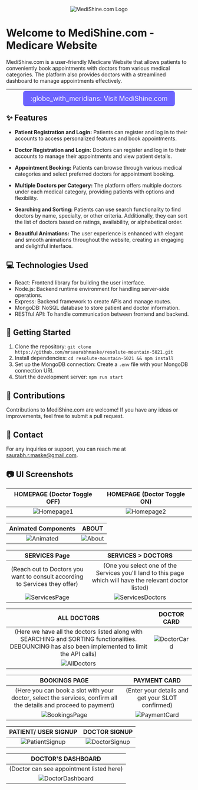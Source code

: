 <!-- Add a banner or logo image to make it more attractive -->
<p align="center">
  <img src="/path/Images/logo.png" alt="MediShine.com Logo">
</p>

# Welcome to MediShine.com - Medicare Website

MediShine.com is a user-friendly Medicare Website that allows patients to conveniently book appointments with doctors from various medical categories. The platform also provides doctors with a streamlined dashboard to manage appointments effectively.

---

<p align="center">
  <a href="https://medishine.vercel.app/" target="_blank" style="background-color: #6c63ff; color: white; font-size: 18px; padding: 10px 20px; border-radius: 6px; text-decoration: none;">
    :globe_with_meridians: Visit MediShine.com
  </a>
</p>


## :sparkles: Features

- **Patient Registration and Login:** Patients can register and log in to their accounts to access personalized features and book appointments.

- **Doctor Registration and Login:** Doctors can register and log in to their accounts to manage their appointments and view patient details.

- **Appointment Booking:** Patients can browse through various medical categories and select preferred doctors for appointment booking.

- **Multiple Doctors per Category:** The platform offers multiple doctors under each medical category, providing patients with options and flexibility.

- **Searching and Sorting:** Patients can use search functionality to find doctors by name, specialty, or other criteria. Additionally, they can sort the list of doctors based on ratings, availability, or alphabetical order.

- **Beautiful Animations:** The user experience is enhanced with elegant and smooth animations throughout the website, creating an engaging and delightful interface.

## :computer: Technologies Used

- React: Frontend library for building the user interface.
- Node.js: Backend runtime environment for handling server-side operations.
- Express: Backend framework to create APIs and manage routes.
- MongoDB: NoSQL database to store patient and doctor information.
- RESTful API: To handle communication between frontend and backend.

## :rocket: Getting Started

1. Clone the repository: `git clone https://github.com/mrsaurabhmaske/resolute-mountain-5021.git`
2. Install dependencies: `cd resolute-mountain-5021 && npm install`
3. Set up the MongoDB connection: Create a `.env` file with your MongoDB connection URI.
4. Start the development server: `npm run start`

## :raised_hands: Contributions

Contributions to MediShine.com are welcome! If you have any ideas or improvements, feel free to submit a pull request.

## :email: Contact

For any inquiries or support, you can reach me at [saurabh.r.maske@gmail.com](mailto:saurabh.r.maske@gmail.com).


## :camera: UI Screenshots

| HOMEPAGE (Doctor Toggle OFF) | HOMEPAGE (Doctor Toggle ON) |
| :---: | :---: |
| ![Homepage1](https://github.com/mrsaurabhmaske/resolute-mountain-5021/assets/123891687/366bf767-7b1e-4452-88da-5078bf7bbf1b) | ![Homepage2](https://github.com/mrsaurabhmaske/resolute-mountain-5021/assets/123891687/3e405b50-b3f0-4f77-aaf5-6ea7d9038e0c) |

| Animated Components | ABOUT |
| :---: | :---: |
| ![Animated](https://github.com/mrsaurabhmaske/resolute-mountain-5021/assets/123891687/ab28a21d-ae35-4645-b5d3-c2e193c56e6c) | ![About](https://github.com/mrsaurabhmaske/resolute-mountain-5021/assets/123891687/33665153-4107-4c0d-88df-79da961b124d) |


| SERVICES Page | SERVICES > DOCTORS |
| :---: | :---: |
| (Reach out to Doctors you want to consult according to Services they offer) | (One you select one of the Services you'll land to this page which will have the relevant doctor listed) |
| ![ServicesPage](https://github.com/mrsaurabhmaske/resolute-mountain-5021/assets/123891687/23d133cf-b5d3-4298-afec-cbd8fea2a236) | ![ServicesDoctors](https://github.com/mrsaurabhmaske/resolute-mountain-5021/assets/123891687/5730381f-2fd9-4b57-81ee-8569fa717b1f) |

| ALL DOCTORS | DOCTOR CARD |
| :---: | :---: |
| (Here we have all the doctors listed along with SEARCHING and SORTING functionalities. DEBOUNCING has also been implemented to limit the API calls) | ![DoctorCard](https://github.com/mrsaurabhmaske/resolute-mountain-5021/assets/123891687/a4a3ae81-e282-4281-b0fe-8993afc1269d) |
| ![AllDoctors](https://github.com/mrsaurabhmaske/resolute-mountain-5021/assets/123891687/7cb55e95-8d0a-4712-b10d-fe586d4b5292) | |

| BOOKINGS PAGE | PAYMENT CARD |
| :---: | :---: |
| (Here you can book a slot with your doctor, select the services, confirm all the details and proceed to payment) | (Enter your details and get your SLOT confirmed) |
| ![BookingsPage](https://github.com/mrsaurabhmaske/resolute-mountain-5021/assets/123891687/f32ab870-e0fd-4ee8-a1b1-3c9bf1ddc73e) | ![PaymentCard](https://github.com/mrsaurabhmaske/resolute-mountain-5021/assets/123891687/e844b2f9-68ed-4dec-9de1-e28a328af546) |

| PATIENT/ USER SIGNUP | DOCTOR SIGNUP |
| :---: | :---: |
| ![PatientSignup](https://github.com/mrsaurabhmaske/resolute-mountain-5021/assets/123891687/deb705b6-6930-4d80-85f0-64fbf60683eb) | ![DoctorSignup](https://github.com/mrsaurabhmaske/resolute-mountain-5021/assets/123891687/c908a2c3-01c3-4c92-be9f-0210ee6b6280) |

| DOCTOR'S DASHBOARD |
| :---: |
| (Doctor can see appointment listed here) |
| ![DoctorDashboard](https://github.com/mrsaurabhmaske/resolute-mountain-5021/assets/123891687/4ef6adc9-4250-40e9-aa64-33287dd0110e) |


